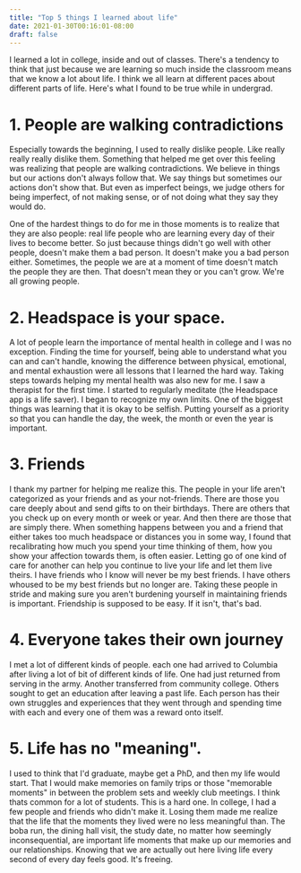 ```yaml
---
title: "Top 5 things I learned about life"
date: 2021-01-30T00:16:01-08:00
draft: false
---
```

I learned a lot in college, inside and out of classes.  There's a tendency to think that just because we are learning so much inside the classroom means that we know a lot about life.  I think we all learn at different paces about different parts of life.  Here's what I found to be true while in undergrad.

# 1. People are walking contradictions
Especially towards the beginning, I used to really dislike people.  Like really really really dislike them.  Something that helped me get over this feeling was realizing that people are walking contradictions.  We believe in things but our actions don't always follow that.  We say things but sometimes our actions don't show that.  But even as imperfect beings, we judge others for being imperfect, of not making sense, or of not doing what they say they would do.

One of the hardest things to do for me in those moments is to realize that they are also people: real life people who are learning every day of their lives to become better.  So just because things didn't go well with other people, doesn't make them a bad person.  It doesn't make you a bad person either.  Sometimes, the people we are at a moment of time doesn't match the people they are then.  That doesn't mean they or you can't grow.  We're all growing people.

# 2. Headspace is your space.
A lot of people learn the importance of mental health in college and I was no exception.  Finding the time for yourself, being able to understand what you can and can't handle, knowing the difference between physical, emotional, and mental exhaustion were all lessons that I learned the hard way.  Taking steps towards helping my mental health was also new for me.  I saw a therapist for the first time.  I started to regularly meditate (the Headspace app is a life saver).  I began to recognize my own limits.  One of the biggest things was learning that it is okay to be selfish.  Putting yourself as a priority so that you can handle the day, the week, the month or even the year is important.

# 3. Friends 
I thank my partner for helping me realize this.  The people in your life aren't categorized as your friends and as your not-friends.  There are those you care deeply about and send gifts to on their birthdays.  There are others that you check up on every month or week or year.  And then there are those that are simply there.  When something happens between you and a friend that either takes too much headspace or distances you in some way, I found that recalibrating how much you spend your time thinking of them, how you show your affection towards them, is often easier.  Letting go of one kind of care for another can help you continue to live your life and let them live theirs.  I have friends who I know will never be my best friends.  I have others whoused to be my best friends but no longer are.  Taking these people in stride and making sure you aren't burdening yourself in maintaining friends is important.  Friendship is supposed to be easy.  If it isn't, that's bad.

# 4. Everyone takes their own journey
I met a lot of different kinds of people.  each one had arrived to Columbia after living a lot of bit of different kinds of life.  One had just returned from serving in the army.  Another transferred from community college. Others sought to get an education after leaving a past life.  Each person has their own struggles and experiences that they went through and spending time with each and every one of them was a reward onto itself.


# 5. Life has no "meaning".
I used to think that I'd graduate, maybe get a PhD, and then my life would start.  That I would make memories on family trips or those "memorable moments" in between the problem sets and weekly club meetings.  I think thats common for a lot of students. This is a hard one.  In college, I had a few people and friends who didn't make it. Losing them made me realize that the life that the moments they lived were no less meaningful than.  The boba run, the dining hall visit, the study date, no matter how seemingly inconsequential, are important life moments that make up our memories and our relationships.   Knowing that we are actually out here living life every second of every day feels good.  It's freeing.


